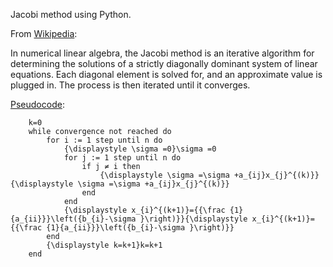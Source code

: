 Jacobi method using Python.

From [Wikipedia](https://en.wikipedia.org/wiki/Jacobi_method):
    
In numerical linear algebra, the Jacobi method is an iterative algorithm for determining the solutions of a strictly diagonally dominant system of linear equations. Each diagonal element is solved for, and an approximate value is plugged in. The process is then iterated until it converges.

[Pseudocode](https://en.wikipedia.org/wiki/Jacobi_method#Algorithm):

```
    k=0
    while convergence not reached do
        for i := 1 step until n do
            {\displaystyle \sigma =0}\sigma =0
            for j := 1 step until n do
                if j ≠ i then
                    {\displaystyle \sigma =\sigma +a_{ij}x_{j}^{(k)}}{\displaystyle \sigma =\sigma +a_{ij}x_{j}^{(k)}}
                end
            end
            {\displaystyle x_{i}^{(k+1)}={{\frac {1}{a_{ii}}}\left({b_{i}-\sigma }\right)}}{\displaystyle x_{i}^{(k+1)}={{\frac {1}{a_{ii}}}\left({b_{i}-\sigma }\right)}}
        end
        {\displaystyle k=k+1}k=k+1
    end
```
